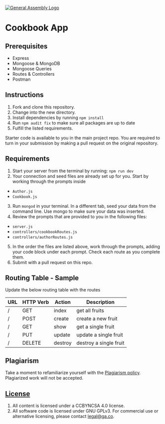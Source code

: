 [![General Assembly Logo](https://camo.githubusercontent.com/1a91b05b8f4d44b5bbfb83abac2b0996d8e26c92/687474703a2f2f692e696d6775722e636f6d2f6b6538555354712e706e67)](https://generalassemb.ly/education/web-development-immersive)

# Cookbook App

## Prerequisites

* Express
* Mongoose & MongoDB
* Mongoose Queries
* Routes & Controllers
* Postman

## Instructions

1. Fork and clone this repository.
2. Change into the new directory.
3. Install dependencies by running `npm install`
4. Run `npm audit fix` to make sure all packages are up to date
5. Fulfill the listed requirements.

Starter code is available to you in the main project repo. You are
required to turn in your submission by making a pull request on the original
repository.

## Requirements

1. Start your server from the terminal by running: `npm run dev`
2. Your connection and seed files are already set up for you. Start by working through the prompts inside 
* `Author.js`
* `Cookbook.js`
3. Run `mongod` in your terminal. In a different tab, seed your data from the command line. Use mongo to make sure your data was inserted.
4. Review the prompts that are provided to you in the following files:

* `server.js`
* `controllers/cookbookRoutes.js`
* `controllers/authorRoutes.js`

5. In the order the files are listed above, work through the prompts, adding your code block under each prompt. Check each route as you complete them.
6. Submit with a pull request on this repo.

## Routing Table - Sample

Update the below routing table with the routes

| **URL**     | **HTTP Verb** | **Action** | **Description**             |
| ----------- | ------------- | -------------- | ---------------------- |
| /     | GET           |    index            | get all fruits         |
| /     | POST          |    create            | create a new fruit     |
| / | GET           |    show            | get a single fruit     |
| / | PUT           |    update            | update a single fruit  |
| / | DELETE        |    destroy            | destroy a single fruit |

## Plagiarism

Take a moment to refamiliarize yourself with the [Plagiarism policy](https://git.generalassemb.ly/DC-WDI/Administrative/blob/master/plagiarism.md). Plagiarized work will not be accepted.

## [License](LICENSE)

1.  All content is licensed under a CC­BY­NC­SA 4.0 license.
2.  All software code is licensed under GNU GPLv3. For commercial use or
    alternative licensing, please contact legal@ga.co.
